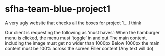 # sfha-team-blue-project1
A very ugly website that checks all the boxes for project 1....I think

Our client is requesting the following as ‘must haves’:
When the hamburger menu is clicked, the menu must ‘toggle’ in and out
The main content, including the image must get no wider than 1000px
Below 1000px the main content must be 100% across the screen
Filler content (Any text will do)
